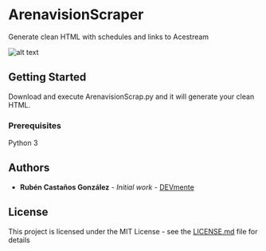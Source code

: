 # ArenavisionScraper
Generate clean HTML with schedules and links to Acestream

![alt text](https://i.imgur.com/wt7XgmO.png)

## Getting Started

Download and execute ArenavisionScrap.py and it will generate your clean HTML.

### Prerequisites

Python 3

## Authors

* **Rubén Castaños González** - *Initial work* - [DEVmente](https://github.com/DEVmente)

## License

This project is licensed under the MIT License - see the [LICENSE.md](LICENSE) file for details

